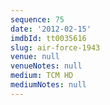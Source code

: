 ```yaml
---
sequence: 75
date: '2012-02-15'
imdbId: tt0035616
slug: air-force-1943
venue: null
venueNotes: null
medium: TCM HD
mediumNotes: null
---
```


